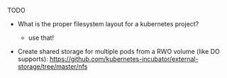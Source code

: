 TODO

- What is the proper filesystem layout for a kubernetes project?
    - use that!

- Create shared storage for multiple pods from a RWO volume (like DO supports):
    https://github.com/kubernetes-incubator/external-storage/tree/master/nfs

